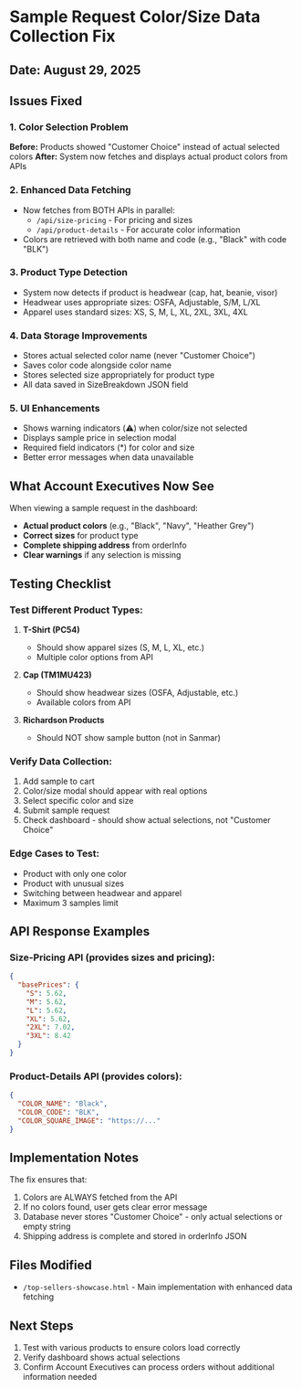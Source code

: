 # Sample Request Color/Size Data Collection Fix

## Date: August 29, 2025

## Issues Fixed

### 1. **Color Selection Problem**
**Before:** Products showed "Customer Choice" instead of actual selected colors
**After:** System now fetches and displays actual product colors from APIs

### 2. **Enhanced Data Fetching**
- Now fetches from BOTH APIs in parallel:
  - `/api/size-pricing` - For pricing and sizes
  - `/api/product-details` - For accurate color information
- Colors are retrieved with both name and code (e.g., "Black" with code "BLK")

### 3. **Product Type Detection**
- System now detects if product is headwear (cap, hat, beanie, visor)
- Headwear uses appropriate sizes: OSFA, Adjustable, S/M, L/XL
- Apparel uses standard sizes: XS, S, M, L, XL, 2XL, 3XL, 4XL

### 4. **Data Storage Improvements**
- Stores actual selected color name (never "Customer Choice")
- Saves color code alongside color name
- Stores selected size appropriately for product type
- All data saved in SizeBreakdown JSON field

### 5. **UI Enhancements**
- Shows warning indicators (⚠️) when color/size not selected
- Displays sample price in selection modal
- Required field indicators (*) for color and size
- Better error messages when data unavailable

## What Account Executives Now See

When viewing a sample request in the dashboard:
- **Actual product colors** (e.g., "Black", "Navy", "Heather Grey")
- **Correct sizes** for product type
- **Complete shipping address** from orderInfo
- **Clear warnings** if any selection is missing

## Testing Checklist

### Test Different Product Types:
1. **T-Shirt (PC54)**
   - Should show apparel sizes (S, M, L, XL, etc.)
   - Multiple color options from API

2. **Cap (TM1MU423)**
   - Should show headwear sizes (OSFA, Adjustable, etc.)
   - Available colors from API

3. **Richardson Products**
   - Should NOT show sample button (not in Sanmar)

### Verify Data Collection:
1. Add sample to cart
2. Color/size modal should appear with real options
3. Select specific color and size
4. Submit sample request
5. Check dashboard - should show actual selections, not "Customer Choice"

### Edge Cases to Test:
- Product with only one color
- Product with unusual sizes
- Switching between headwear and apparel
- Maximum 3 samples limit

## API Response Examples

### Size-Pricing API (provides sizes and pricing):
```json
{
  "basePrices": {
    "S": 5.62,
    "M": 5.62,
    "L": 5.62,
    "XL": 5.62,
    "2XL": 7.02,
    "3XL": 8.42
  }
}
```

### Product-Details API (provides colors):
```json
{
  "COLOR_NAME": "Black",
  "COLOR_CODE": "BLK",
  "COLOR_SQUARE_IMAGE": "https://..."
}
```

## Implementation Notes

The fix ensures that:
1. Colors are ALWAYS fetched from the API
2. If no colors found, user gets clear error message
3. Database never stores "Customer Choice" - only actual selections or empty string
4. Shipping address is complete and stored in orderInfo JSON

## Files Modified
- `/top-sellers-showcase.html` - Main implementation with enhanced data fetching

## Next Steps
1. Test with various products to ensure colors load correctly
2. Verify dashboard shows actual selections
3. Confirm Account Executives can process orders without additional information needed